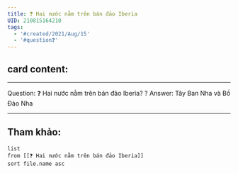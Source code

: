 ```yaml
---
title: ❓ Hai nước nằm trên bán đảo Iberia
UID: 210815164210
tags:
  - '#created/2021/Aug/15'
  - '#question❓'
---
```

## card content:
---

Question: ❓ Hai nước nằm trên bán đảo Iberia?
?
Answer: Tây Ban Nha và Bồ Đào Nha
<!--SR:!2021-08-18,3,250-->

---
## Tham khảo:
```dataview
list
from [[❓ Hai nước nằm trên bán đảo Iberia]]
sort file.name asc
```